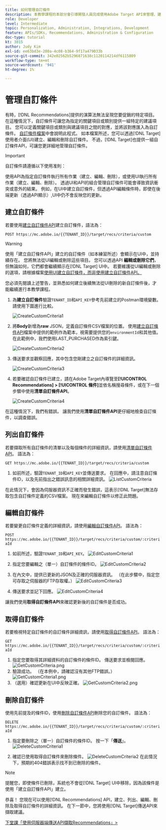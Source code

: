 ```yaml
---
title: 如何管理自訂條件
description: 本教學課程的本部分會引導開發人員完成使用Adobe Target API來管理、建立、列出、編輯、取得和刪除Adobe Target Recommendations條件所需的步驟。
role: Developer
level: Intermediate
topic: Personalization, Administration, Integrations, Development
feature: APIs/SDKs, Recommendations, Administration & Configuration
doc-type: tutorial
kt: 3815
author: Judy Kim
exl-id: ee63bd3e-200a-4c08-b364-9f17a479033b
source-git-commit: 342e02562b5296871638c1120114214df6115809
workflow-type: tm+mt
source-wordcount: '941'
ht-degree: 1%

---
```


# 管理自訂條件

有時，[!DNL Recommendations]提供的演算法無法呈現您要促銷的特定項目。 在這種情況下，自訂條件可讓您為指定的關鍵項目或類別提供一組特定的建議項目。 您可以定義關鍵項目或類別與建議項目之間的對應，並將該對應匯入為自訂條件。 [自訂條件檔案](https://experienceleague.adobe.com/docs/target/using/recommendations/criteria/recommendations-csv.html?lang=en)中會說明此程式。 如本檔案所述，您可以透過[!DNL Target]使用者介面(UI)建立、編輯和刪除自訂條件。 不過，[!DNL Target]也提供一組自訂條件API，可讓您更詳細地管理自訂條件。

>[!IMPORTANT]
>
>自訂條件請遵循以下使用准則：
>
> 使用API為指定自訂條件執行所有作業（建立、編輯、刪除），或使用UI執行所有作業（建立、編輯、刪除）。 透過UI和API的組合管理自訂條件可能會導致資訊衝突或意外的結果。 例如，在UI中建立自訂條件，但透過API編輯條件時，即使在後端更新（透過API顯示）,UI中仍不會反映您的更新。

## 建立自訂條件

若要使用[建立自訂條件API](https://developers.adobetarget.com/api/recommendations/#operation/createCriteriaCustom)建立自訂條件，語法為：

`POST https://mc.adobe.io/{{TENANT_ID}}/target/recs/criteria/custom`

>[!WARNING]
>
>使用「建立自訂條件API」建立的自訂條件（如本練習所述）會顯示在UI中，並持續存在。 您將無法從UI編輯或刪除這些項目。 您可以透過API **編輯或刪除它們**，但無論如何，它們都會繼續顯示在[!DNL Target] UI中。 若要維護從UI編輯或刪除的選項，請根據檔案[使用UI建立自訂條件，而非使用建立自訂條件API。](https://experienceleague.adobe.com/docs/target/using/recommendations/criteria/recommendations-csv.html?lang=en)

您必須先閱讀上述警告，並熟悉如何建立後續無法從UI刪除的新自訂條件後，才能繼續進行本教學課程。

1. 為&#x200B;**建立自訂條件**&#x200B;驗證`TENANT_ID`和`API_KEY`參考先前建立的Postman環境變數。 請使用下圖進行比較。

   ![CreateCustomCriteria1](assets/CreateCustomCriteria1.png)

2. 將&#x200B;**Body**&#x200B;新增為&#x200B;**raw** JSON，定義自訂條件CSV檔案的位置。 使用[建立自訂條件API](https://developers.adobetarget.com/api/recommendations/#operation/getAllCriteriaCustom)檔案中提供的範例作為範本，視需要提供您的`environmentId`和其他值。 在此範例中，我們使用LAST_PURCHASED作為索引鍵。

   ![CreateCustomCriteria2](assets/CreateCustomCriteria2.png)

3. 傳送要求並觀察回應，其中包含您剛建立之自訂條件的詳細資訊。

   ![CreateCustomCriteria3](assets/CreateCustomCriteria3.png)

4. 若要確認自訂條件已建立，請在Adobe Target內導覽至&#x200B;**[!UICONTROL Recommendations] > [!UICONTROL 條件]**&#x200B;並依名稱搜尋條件，或在下一個步驟中使用&#x200B;**清單自訂條件API**。

   ![CreateCustomCriteria4](assets/CreateCustomCriteria4.png)

在這種情況下，我們有錯誤。 讓我們使用&#x200B;**清單自訂條件API**&#x200B;更仔細地檢查自訂條件，以調查錯誤。

## 列出自訂條件

若要擷取所有自訂條件的清單以及每個條件的詳細資訊，請使用[清單自訂條件API](https://developers.adobetarget.com/api/recommendations/#operation/getAllCriteriaCustom)。 語法為：

`GET https://mc.adobe.io/{{TENANT_ID}}/target/recs/criteria/custom`

1. 如前所述，驗證`TENANT_ID`和`API_KEY`並傳送要求。 在回應中，請注意自訂條件ID，以及先前指出之錯誤訊息的相關詳細資訊。
   ![ListCustomCriteria](assets/ListCustomCriteria.png)

在此情況下，會因為伺服器資訊不正確而發生錯誤，這表示[!DNL Target]無法存取包含自訂條件定義的CSV檔案。 現在來編輯自訂條件以修正此問題。

## 編輯自訂條件

若要變更自訂條件定義的詳細資訊，請使用[編輯自訂條件API](https://developers.adobetarget.com/api/recommendations/#operation/updateCriteriaCustom)。 語法為：

`POST https://mc.adobe.io/{{TENANT_ID}}/target/recs/criteria/custom/:criteriaId`

1. 如前所述，驗證`TENANT_ID`和`API_KEY`。
   ![EditCustomCriteria1](assets/EditCustomCriteria1.png)

1. 指定您要編輯之（單一）自訂條件的條件ID。
   ![EditCustomCriteria2](assets/EditCustomCriteria2.png)

1. 在內文中，提供已更新的JSON及正確的伺服器資訊。 （在此步驟中，指定您可存取之伺服器的FTP存取權。）
   ![EditCustomCriteria3](assets/EditCustomCriteria3.png)

1. 傳送要求並記下回應。
   ![EditCustomCriteria4](assets/EditCustomCriteria4.png)

讓我們使用&#x200B;**取得自訂條件API**&#x200B;來確認更新後的自訂條件是否成功。

## 取得自訂條件

若要檢視特定自訂條件的自訂條件詳細資訊，請使用[取得自訂條件API](https://developers.adobetarget.com/api/recommendations/#operation/getCriteriaCustom)。 語法為：

`GET https://mc.adobe.io/{{TENANT_ID}}/target/recs/criteria/custom/:criteriaId`

1. 指定您要取得其詳細資料的自訂條件的條件ID。 傳送要求並檢閱回應。
   ![GetCustomCriteria.png](assets/GetCustomCriteria.png)
1. 驗證成功。 （在本例中，請確認沒有其他FTP錯誤。）
   ![GetCustomCriteria1.png](assets/GetCustomCriteria1.png)
1. （選用）確認更新在UI中反映正確。
   ![GetCustomCriteria2.png](assets/GetCustomCriteria2.png)

## 刪除自訂條件

使用先前提及的條件ID，使用[刪除自訂條件API](https://developers.adobetarget.com/api/recommendations/#operation/deleteCriteriaCustom)刪除您的自訂條件。 語法為：

`DELETE https://mc.adobe.io/{{TENANT_ID}}/target/recs/criteria/custom/:criteriaId`

1. 指定要刪除之（單一）自訂條件的條件ID。 按一下「**傳送**」。
   ![DeleteCustomCriteria1](assets/DeleteCustomCriteria1.png)

1. 確認已使用取得自訂條件來刪除條件。
   ![DeleteCustomCriteria2](assets/DeleteCustomCriteria2.png)
在此情況下，預期的404錯誤表示找不到已刪除的條件。

>[!NOTE]
>提醒您，即使條件已刪除，系統也不會從[!DNL Target] UI中移除，因為該條件是使用「建立自訂條件API」建立。

恭喜！ 您現在可以使用[!DNL Recommendations] API，建立、列出、編輯、刪除及取得自訂條件的詳細資訊。 在下一節中，您將使用[!DNL Target]傳送API來擷取建議。

[下堂課「使用伺服器端傳送API擷取Recommendations」>](fetch-recs-server-side-delivery-api.md)
